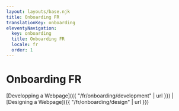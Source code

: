 ```yaml
---
layout: layouts/base.njk
title: Onboarding FR
translationKey: onboarding
eleventyNavigation:
  key: onboarding
  title: Onboarding FR
  locale: fr
  order: 1
---
```


# Onboarding FR

[Developping a Webpage]({{ "/fr/onboarding/development" | url }}) | [Designing a Webpage]({{ "/fr/onboarding/design" | url }})
